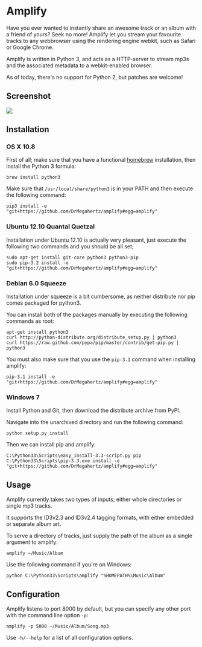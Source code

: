 Amplify
=======

Have you ever wanted to instantly share an awesome track or an album with a
friend of yours? Seek no more! Amplify let you stream your favourite tracks to
any webbrowser using the rendering engine webkit, such as Safari or Google
Chrome.

Amplify is written in Python 3, and acts as a HTTP-server to stream mp3s and
the associated metadata to a webkit-enabled browser.

As of today, there's no support for Python 2, but patches are welcome!

## Screenshot

![](https://raw.github.com/DrMegahertz/amplify/master/screenshot.png)

## Installation
### OS X 10.8

First of all; make sure that you have a functional
[homebrew](http://mxcl.github.com/homebrew/) installation, then install the
Python 3 formula:

    brew install python3

Make sure that `/usr/local/share/python3` is in your PATH and then execute the
following command:

    pip3 install -e "git+https://github.com/DrMegahertz/amplify#egg=amplify"

### Ubuntu 12.10 Quantal Quetzal

Installation under Ubuntu 12.10 is actually very pleasant, just execute the
following two commands and you should be all set;

    sudo apt-get install git-core python3 python3-pip
    sudo pip-3.2 install -e "git+https://github.com/DrMegahertz/amplify#egg=amplify"

### Debian 6.0 Squeeze

Installation under squeeze is a bit cumbersome, as neither distribute nor pip
comes packaged for python3.

You can install both of the packages manually by executing the following
commands as root:

    apt-get install python3
    curl http://python-distribute.org/distribute_setup.py | python3
    curl https://raw.github.com/pypa/pip/master/contrib/get-pip.py | python3

You must also make sure that you use the `pip-3.1` command when installing
amplify:

    pip-3.1 install -e "git+https://github.com/DrMegahertz/amplify#egg=amplify"


### Windows 7

Install Python and Git, then download the distribute archive from PyPI.

Navigate into the unarchived directory and run the following command:

    python setup.py install

Then we can install pip and amplify:

    C:\Python33\Scripts\easy_install-3.3-script.py pip
    C:\Python33\Scripts\pip-3.3.exe install -e "git+https://github.com/DrMegahertz/amplify#egg=amplify"

## Usage

Amplify currently takes two types of inputs; either whole directories or single
mp3 tracks.

It supports the ID3v2.3 and ID3v2.4 tagging formats, with either embedded or
separate album art.

To serve a directory of tracks, just supply the path of the album as a single
argument to amplify:

    amplify ~/Music/Album

Use the following command if you're on Windows:

    python C:\Python33\Scripts\amplify "%HOMEPATH%\Music\Album"

## Configuration

Amplify listens to port 8000 by default, but you can specify any other port
with the command line option `-p`:

    amplify -p 5000 ~/Music/Album/Song.mp3

Use `-h/--help` for a list of all configuration options.
